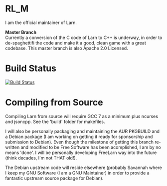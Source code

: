 # RL_M
I am the official maintainer of Larn.

<b>Master Branch</b></br>
Currently a conversion of the C code of Larn to C++ is underway, in order to de-spaghettifi the
code and make it a good, clean game with a great codebase.  This master branch is also Apache 2.0 Licensed.

# Build Status #

[![Build Status](https://travis-ci.org/atsb/RL_M.svg?branch=master)](https://travis-ci.org/atsb/RL_M)

# Compiling from Source #
Compiling Larn from source will require GCC 7 as a minimum plus ncurses and jsoncpp.  See the 'build' folder for makefiles.

I will also be personally packaging and maintaining the AUR PKGBUILD and a Debian package (I am working on getting it ready for sponsorship and submission to Debian).  Even though the milestone of getting this branch re-written and modified to be Free Software has been acomplished, I am by no means 'done'.  I will be personally developing FreeLarn way into the future (think decades, I'm not THAT old!).

The Debian upstream code will reside elsewhere (probably Savannah where I keep my GNU Software (I am a GNU Maintainer) in order to provide a fantastic upstream source package for Debian).

